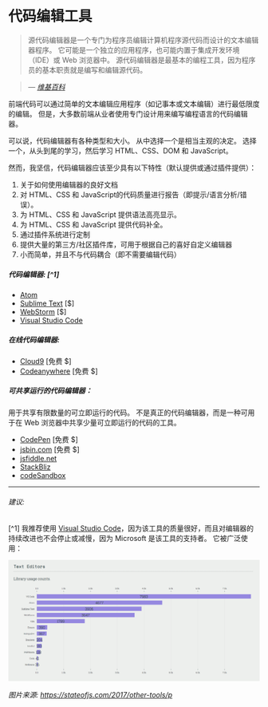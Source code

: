 # 代码编辑工具

> 源代码编辑器是一个专门为程序员编辑计算机程序源代码而设计的文本编辑器程序。 它可能是一个独立的应用程序，也可能内置于集成开发环境（IDE）或 Web 浏览器中。 源代码编辑器是最基本的编程工具，因为程序员的基本职责就是编写和编辑源代码。

><cite>&#8212; [维基百科](https://en.wikipedia.org/wiki/Source_code_editor)</cite>

前端代码可以通过简单的文本编辑应用程序（如记事本或文本编辑）进行最低限度的编辑。 但是，大多数前端从业者使用专门设计用来编写编程语言的代码编辑器。

可以说，代码编辑器有各种类型和大小。 从中选择一个是相当主观的决定。 选择一个，从头到尾的学习，然后学习 HTML、CSS、DOM 和 JavaScript。

然而，我坚信，代码编辑器应该至少具有以下特性（默认提供或通过插件提供）：

1. 关于如何使用编辑器的良好文档
2. 对 HTML、CSS 和 JavaScript的代码质量进行报告（即提示/语言分析/错误）。
3. 为 HTML、CSS 和 JavaScript 提供语法高亮显示。
4. 为 HTML、CSS 和 JavaScript 提供代码补全。
5. 通过插件系统进行定制
6. 提供大量的第三方/社区插件库，可用于根据自己的喜好自定义编辑器
7. 小而简单，并且不与代码耦合（即不需要编辑代码）


##### 代码编辑器: [^1]

* [Atom](https://atom.io/)
* [Sublime Text](http://www.sublimetext.com/) [$]
* [WebStorm](https://www.jetbrains.com/webstorm/whatsnew/) [$]
* [Visual Studio Code](https://code.visualstudio.com/)

##### 在线代码编辑器:

* [Cloud9](https://c9.io) [免费 $]
* [Codeanywhere](https://codeanywhere.com) [免费 $]

##### 可共享运行的代码编辑器：

用于共享有限数量的可立即运行的代码。 不是真正的代码编辑器，而是一种可用于在 Web 浏览器中共享少量可立即运行的代码的工具。

* [CodePen](http://codepen.io/) [免费 $]
* [jsbin.com](http://jsbin.com/) [免费 $]
* [jsfiddle.net](http://jsfiddle.net/)
* [StackBliz](https://stackblitz.com/)
* [codeSandbox](https://codesandbox.io/)

***

###### 建议:

[^1] 我推荐使用 [Visual Studio Code](https://code.visualstudio.com/)，因为该工具的质量很好，而且对编辑器的持续改进也不会停止或减慢，因为 Microsoft 是该工具的支持者。 它被广泛使用：

![](../images/vscode.png "https://stateofjs.com/2017/other-tools/p")

<cite>图片来源: <a href="https://stateofjs.com/2017/other-tools/p">https://stateofjs.com/2017/other-tools/p</a></cite>
































